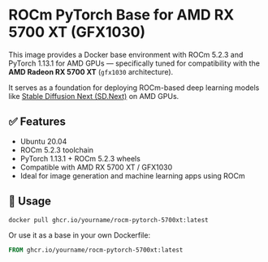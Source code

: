 # ROCm PyTorch Base for AMD RX 5700 XT (GFX1030)

This image provides a Docker base environment with ROCm 5.2.3 and PyTorch 1.13.1 for AMD GPUs — specifically tuned for compatibility with the **AMD Radeon RX 5700 XT** (`gfx1030` architecture).

It serves as a foundation for deploying ROCm-based deep learning models like [Stable Diffusion Next (SD.Next)](https://github.com/vladmandic/sdnext) on AMD GPUs.

## ✅ Features

- Ubuntu 20.04
- ROCm 5.2.3 toolchain
- PyTorch 1.13.1 + ROCm 5.2.3 wheels
- Compatible with AMD RX 5700 XT / GFX1030
- Ideal for image generation and machine learning apps using ROCm

## 🐳 Usage

```bash
docker pull ghcr.io/yourname/rocm-pytorch-5700xt:latest
```

Or use it as a base in your own Dockerfile:

```dockerfile
FROM ghcr.io/yourname/rocm-pytorch-5700xt:latest
```